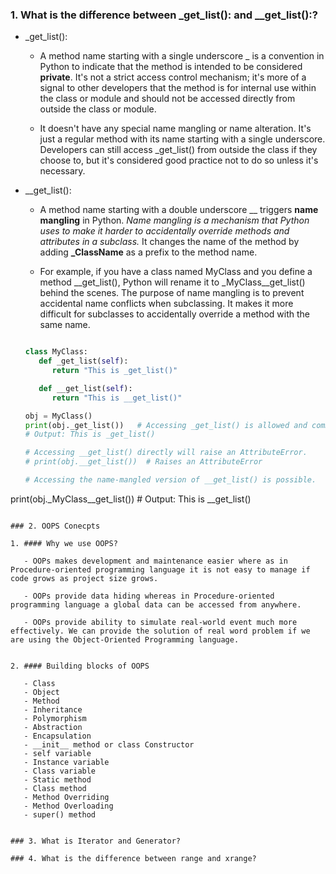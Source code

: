 ### 1. What is the difference between _get_list(): and __get_list():?

 - _get_list():

   - A method name starting with a single underscore _ is a convention in Python to indicate that the method is intended to be considered **private**. It's not a strict access control mechanism; it's more of a signal to other developers that the method is for internal use within the class or module and should not be accessed directly from outside the class or module.
   
   - It doesn't have any special name mangling or name alteration. It's just a regular method with its name starting with a single underscore.
   Developers can still access _get_list() from outside the class if they choose to, but it's considered good practice not to do so unless it's necessary.
   
 - __get_list():

   
   - A method name starting with a double underscore __ triggers **name mangling** in Python. *Name mangling is a mechanism that Python uses to make it harder to accidentally override methods and attributes in a subclass.* It changes the name of the method by adding **_ClassName** as a prefix to the method name.
  
   - For example, if you have a class named MyClass and you define a method __get_list(), Python will rename it to _MyClass__get_list() behind the scenes.
   The purpose of name mangling is to prevent accidental name conflicts when subclassing. It makes it more difficult for subclasses to accidentally override a method with the same name.
   
   ```python

   class MyClass:
      def _get_list(self):
         return "This is _get_list()"

      def __get_list(self):
         return "This is __get_list()"

   obj = MyClass()
   print(obj._get_list())   # Accessing _get_list() is allowed and common.
   # Output: This is _get_list()

   # Accessing __get_list() directly will raise an AttributeError.
   # print(obj.__get_list())  # Raises an AttributeError

   # Accessing the name-mangled version of __get_list() is possible.
print(obj._MyClass__get_list())  # Output: This is __get_list()
   
   ```

### 2. OOPS Conecpts

 1. #### Why we use OOPS?
 
      - OOPs makes development and maintenance easier where as in Procedure-oriented programming language it is not easy to manage if code grows as project size grows.
      
      - OOPs provide data hiding whereas in Procedure-oriented programming language a global data can be accessed from anywhere.
      
      - OOPs provide ability to simulate real-world event much more effectively. We can provide the solution of real word problem if we are using the Object-Oriented Programming language.


 2. #### Building blocks of OOPS
   
      - Class
      - Object
      - Method
      - Inheritance
      - Polymorphism
      - Abstraction
      - Encapsulation
      - __init__ method or class Constructor
      - self variable
      - Instance variable
      - Class variable
      - Static method
      - Class method
      - Method Overriding
      - Method Overloading
      - super() method


### 3. What is Iterator and Generator?

### 4. What is the difference between range and xrange?

